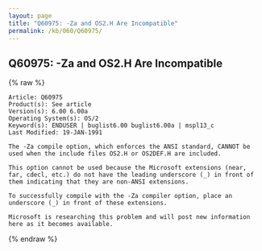 ```yaml
---
layout: page
title: "Q60975: -Za and OS2.H Are Incompatible"
permalink: /kb/060/Q60975/
---
```


## Q60975: -Za and OS2.H Are Incompatible

{% raw %}

	Article: Q60975
	Product(s): See article
	Version(s): 6.00 6.00a
	Operating System(s): OS/2
	Keyword(s): ENDUSER | buglist6.00 buglist6.00a | mspl13_c
	Last Modified: 19-JAN-1991
	
	The -Za compile option, which enforces the ANSI standard, CANNOT be
	used when the include files OS2.H or OS2DEF.H are included.
	
	This option cannot be used because the Microsoft extensions (near,
	far, cdecl, etc.) do not have the leading underscore (_) in front of
	them indicating that they are non-ANSI extensions.
	
	To successfully compile with the -Za compiler option, place an
	underscore (_) in front of these extensions.
	
	Microsoft is researching this problem and will post new information
	here as it becomes available.

{% endraw %}
